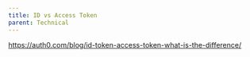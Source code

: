 ```yaml
---
title: ID vs Access Token
parent: Technical
---
```


https://auth0.com/blog/id-token-access-token-what-is-the-difference/
